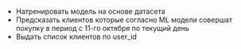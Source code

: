 - Натренировать модель на основе датасета
- Предсказать клиентов которые согласно ML модели совершат покупку в период с 11-го октября по текущий день
- Выдать список клиентов по user_id
